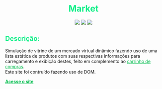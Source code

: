 <div align="center">
  <h1 style="color: #12ef89">Market</h1>
  <div>
    <img src="https://img.shields.io/badge/HTML%205-E34F26?style=flat-square&logo=html5&labelColor=101010">
    <img src="https://img.shields.io/badge/CSS%203-1572B6?style=flat-square&logo=css3&labelColor=101010&logoColor=1572B6">
    <img src="https://img.shields.io/badge/JavaScript-F7DF1E?style=flat-square&logo=javascript&labelColor=101010">
  </div>
</div>
<h2 style="color: #12ef89">Descrição:</h2>
<p>
  Simulação de vitrine de um mercado virtual dinâmico fazendo uso de uma lista estática de produtos com suas respectivas informações para carregamento e exibição destes, feito em complemento ao <a style="color: #0ABF53;" href="https://github.com/galio17/shopping-cart">carrinho de compras</a>.<br>
  Este site foi contruído fazendo uso de DOM.
</p>
<strong><a style="color: #0ABF53;" href="https://galio17.github.io/market/">Acesse o site</a></strong>

